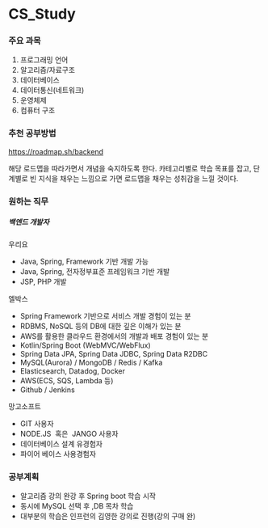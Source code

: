 # CS_Study


### 주요 과목
1. 프로그래밍 언어
2. 알고리즘/자료구조
3. 데이터베이스
4. 데이터통신(네트워크)
5. 운영체제
6. 컴퓨터 구조


### 추천 공부방법

https://roadmap.sh/backend

해당 로드맵을 따라가면서 개념을 숙지하도록 한다.
카테고리별로 학습 목표를 잡고, 단계별로 빈 지식을 채우는 느낌으로 가면 로드맵을 채우는 성취감을 느낄 것이다.

### 원하는 직무
##### 백엔드 개발자

우리요
 - Java, Spring, Framework 기반 개발 가능
 - Java, Spring, 전자정부표준 프레임워크 기반 개발
- JSP, PHP 개발

엘박스
- Spring Framework 기반으로 서비스 개발 경험이 있는 분
- RDBMS, NoSQL 등의 DB에 대한 깊은 이해가 있는 분
- AWS를 활용한 클라우드 환경에서의 개발과 배포 경험이 있는 분
- Kotlin/Spring Boot (WebMVC/WebFlux)
- Spring Data JPA, Spring Data JDBC, Spring Data R2DBC
- MySQL(Aurora) / MongoDB / Redis / Kafka
- Elasticsearch, Datadog, Docker
- AWS(ECS, SQS, Lambda 등)
- Github / Jenkins

망고소프트
- GIT 사용자   
- NODE.JS  혹은  JANGO 사용자   
- 데이터베이스 설계 유경험자   
- 파이어 베이스 사용경험자

### 공부계획
- 알고리즘 강의 완강 후 Spring boot 학습 시작
- 동시에 MySQL 선택 후 ,DB 목차 학습
- 대부분의 학습은 인프런의 김영한 강의로 진행(강의 구매 완)

